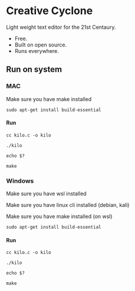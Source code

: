 # Creative Cyclone

Light weight text editor for the 21st Centaury.

- Free.
- Built on open source.
- Runs everywhere.

## Run on system

<MAC>
    <h3>MAC</h3>
    <p>Make sure you have make installed </p>

    sudo apt-get install build-essential

<h4> Run</h4>

    cc kilo.c -o kilo

    ./kilo

    echo $?

    make

</MAC>

<WINDOWS>
<MAC>
    <h3>Windows</h3>
    <p>Make sure you have wsl installed </p>
    <p>Make sure you have linux cli installed (debian, kali)</p>
    <p>Make sure you have make installed (on wsl)</p>

    sudo apt-get install build-essential

<h4> Run</h4>

    cc kilo.c -o kilo

    ./kilo

    echo $?

    make

</WINDOWS>

